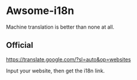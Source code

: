 # Awsome-i18n
 Machine translation is better than none at all.

## Official

https://translate.google.com/?sl=auto&op=websites

Input your website, then get the i18n link.
